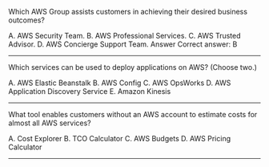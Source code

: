Which AWS Group assists customers in achieving their desired business outcomes?

A. AWS Security Team.
B. AWS Professional Services.
C. AWS Trusted Advisor.
D. AWS Concierge Support Team.
Answer
Correct answer: B

---

Which services can be used to deploy applications on AWS? (Choose two.)

A. AWS Elastic Beanstalk
B. AWS Config
C. AWS OpsWorks
D. AWS Application Discovery Service
E. Amazon Kinesis

---

What tool enables customers without an AWS account to estimate costs for almost all AWS services?

A. Cost Explorer
B. TCO Calculator
C. AWS Budgets
D. AWS Pricing Calculator

---

